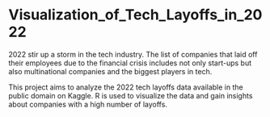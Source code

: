 # Visualization_of_Tech_Layoffs_in_2022
2022 stir up a storm in the tech industry. The list of companies that laid off their employees due to the financial crisis includes not only start-ups but also multinational companies and the biggest players in tech. 

This project aims to analyze the 2022 tech layoffs data available in the public domain on Kaggle. R is used to visualize the data and gain insights about companies with a high number of layoffs. 

